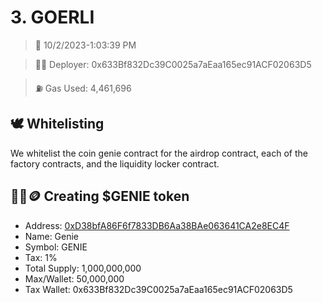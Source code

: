 # 3. GOERLI
<blockquote>📅 10/2/2023-1:03:39 PM</blockquote>

<blockquote>🧞‍♂️ Deployer: 0x633Bf832Dc39C0025a7aEaa165ec91ACF02063D5</blockquote>

<blockquote>⛽️ Gas Used: 4,461,696</blockquote>

## 🕊️ Whitelisting
We whitelist the coin genie contract for the airdrop contract, each of the factory contracts, and the liquidity locker contract.
## 🧞‍♂️🪙 Creating $GENIE token
- Address: [0xD38bfA86F6f7833DB6Aa38BAe063641CA2e8EC4F](https://goerli.etherscan.io/token/0xD38bfA86F6f7833DB6Aa38BAe063641CA2e8EC4F)
- Name: Genie
- Symbol: GENIE
- Tax: 1%
- Total Supply: 1,000,000,000
- Max/Wallet: 50,000,000
- Tax Wallet: 0x633Bf832Dc39C0025a7aEaa165ec91ACF02063D5
